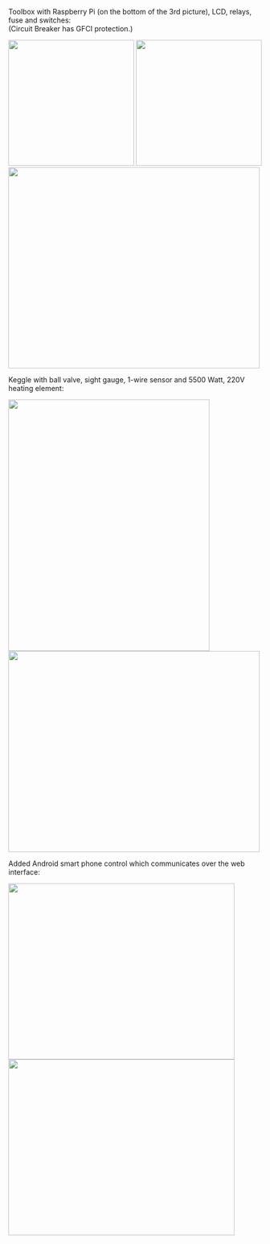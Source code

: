 Toolbox with Raspberry Pi (on the bottom of the 3rd picture), LCD, relays, fuse and switches:  
(Circuit Breaker has GFCI protection.)

<img src="https://www.github.com/steve71/RasPiBrew/raw/master/img/toolbox_front.JPG" alt="" width=250 height = 250/>
<img src="https://github.com/steve71/RasPiBrew/raw/master/img/toolbox_side.JPG" alt="" width=250 height = 250/> 
<img src="https://github.com/steve71/RasPiBrew/raw/master/img/toolbox_inside.JPG" alt="" width=500 height = 400/>

Keggle with ball valve, sight gauge, 1-wire sensor and 5500 Watt, 220V heating element:

<img src="https://github.com/steve71/RasPiBrew/raw/master/img/keggle.JPG" alt="" width=400 height=500/>
<img src="https://github.com/steve71/RasPiBrew/raw/master/img/inside_keggle.JPG" alt="" width=500 height=400/>


Added Android smart phone control which communicates over the web interface:

<img src="https://github.com/steve71/RasPiBrew/raw/master/img/android1.jpg" alt="" width=450 height=350/>
<img src="https://github.com/steve71/RasPiBrew/raw/master/img/android2.jpg" alt="" width=450 height=350/>
